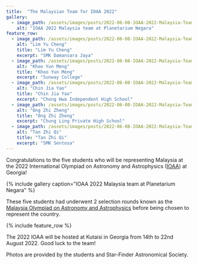 ```yaml
---
title:  "The Malaysian Team for IOAA 2022"
gallery:
  - image_path: /assets/images/posts/2022-06-08-IOAA-2022-Malaysia-Team/ioaa-team-2022.jpeg
    alt: "IOAA 2022 Malaysia team at Planetarium Negara"
feature_row:
  - image_path: /assets/images/posts/2022-06-08-IOAA-2022-Malaysia-Team/lim-yu-cheng.jpg
    alt: "Lim Yu Cheng"
    title: "Lim Yu Cheng"
    excerpt: "SMK Damansara Jaya"
  - image_path: /assets/images/posts/2022-06-08-IOAA-2022-Malaysia-Team/khoo-yun-meng.jpg
    alt: "Khoo Yun Meng"
    title: "Khoo Yun Meng"
    excerpt: "Sunway College"
  - image_path: /assets/images/posts/2022-06-08-IOAA-2022-Malaysia-Team/chin-jia-yao.jpg
    alt: "Chin Jia Yao"
    title: "Chin Jia Yao"
    excerpt: "Chong Hwa Independent High School"
  - image_path: /assets/images/posts/2022-06-08-IOAA-2022-Malaysia-Team/ong-zhi-zheng.jpg
    alt: "Ong Zhi Zheng"
    title: "Ong Zhi Zheng"
    excerpt: "Chung Ling Private High School"
  - image_path: /assets/images/posts/2022-06-08-IOAA-2022-Malaysia-Team/tan-zhi-qi.jpg
    alt: "Tan Zhi Qi"
    title: "Tan Zhi Qi"
    excerpt: "SMK Sentosa"
---
```


Congratulations to the five students who will be representing Malaysia at the 2022 International Olympiad on Astronomy and Astrophysics ([IOAA](https://www.ioaastrophysics.org/)) at Georgia!

{% include gallery caption="IOAA 2022 Malaysia team at Planetarium Negara" %}

These five students had underwent 2 selection rounds known as the [Malaysia Olympiad on Astronomy and Astrophysics](/ioaa) before being chosen to represent the country.

{% include feature_row %}

The 2022 IOAA will be hosted at Kutaisi in Georgia from 14th to 22nd August 2022. Good luck to the team!

Photos are provided by the students and Star-Finder Astronomical Society.